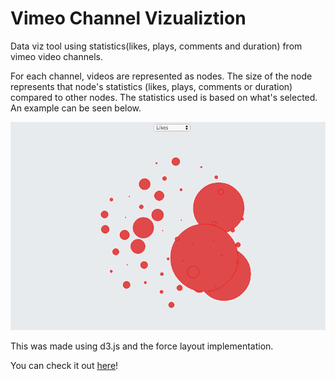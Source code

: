 # Vimeo Channel Vizualiztion

Data viz tool using statistics(likes, plays, comments and duration) from vimeo video channels. 

For each channel, videos are represented as nodes. The size of the node represents that node's statistics (likes, plays, comments or duration) compared to other nodes. The statistics used is based on what's selected. An example can be seen below.

![:/ can't show screenshot](https://github.com/chrisjimenez/vimeoviz/blob/master/screenshot.png)

This was made using d3.js and the force layout implementation.


You can check it out [here](http://chrisjimenez.github.io/vimeoviz/)!

